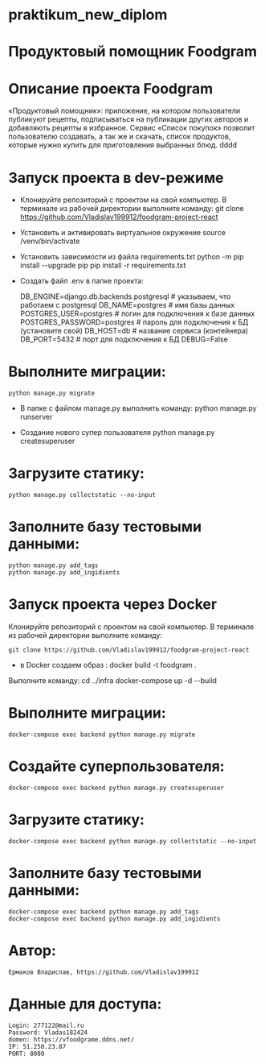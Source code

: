 # praktikum_new_diplom
# Продуктовый помощник Foodgram 

# Описание проекта Foodgram
«Продуктовый помощник»: приложение, на котором пользователи публикуют рецепты, 
подписываться на публикации других авторов и добавляють рецепты в избранное. 
Сервис «Список покупок» позволит пользователю создавать, а так же и скачать, список продуктов, 
которые нужно купить для приготовления выбранных блюд. dddd

# Запуск проекта в dev-режиме

- Клонируйте репозиторий с проектом на свой компьютер. В терминале из рабочей директории выполните команду:
    git clone https://github.com/Vladislav199912/foodgram-project-react

- Установить и активировать виртуальное окружение
    source /venv/bin/activate

- Установить зависимости из файла requirements.txt
    python -m pip install --upgrade pip
    pip install -r requirements.txt

- Создать файл .env в папке проекта:

    DB_ENGINE=django.db.backends.postgresql # указываем, что работаем с postgresql
    DB_NAME=postgres # имя базы данных
    POSTGRES_USER=postgres # логин для подключения к базе данных
    POSTGRES_PASSWORD=postgres # пароль для подключения к БД (установите свой)
    DB_HOST=db # название сервиса (контейнера)
    DB_PORT=5432 # порт для подключения к БД
    DEBUG=False

# Выполните миграции:

    python manage.py migrate


- В папке с файлом manage.py выполнить команду:
    python manage.py runserver

- Создание нового супер пользователя 
    python manage.py createsuperuser

# Загрузите статику:
    python manage.py collectstatic --no-input

# Заполните базу тестовыми данными: 
    python manage.py add_tags
    python manage.py add_ingidients


# Запуск проекта через Docker

Клонируйте репозиторий с проектом на свой компьютер.
В терминале из рабочей директории выполните команду:

    git clone https://github.com/Vladislav199912/foodgram-project-react

- в Docker cоздаем образ :
    docker build -t foodgram .

Выполните команду:
    cd ../infra
    docker-compose up -d --build

# Выполните миграции:

    docker-compose exec backend python manage.py migrate

# Создайте суперпользователя:
    docker-compose exec backend python manage.py createsuperuser

# Загрузите статику:
    docker-compose exec backend python manage.py collectstatic --no-input

# Заполните базу тестовыми данными:
    docker-compose exec backend python manage.py add_tags
    docker-compose exec backend python manage.py add_ingidients 


# Автор:  
    Ермаков Владислав, https://github.com/Vladislav199912
# Данные для доступа:
    Login: 277122@mail.ru
    Password: Vladas182424
    domen: https://vfoodgrame.ddns.net/
    IP: 51.250.23.87
    PORT: 8080

